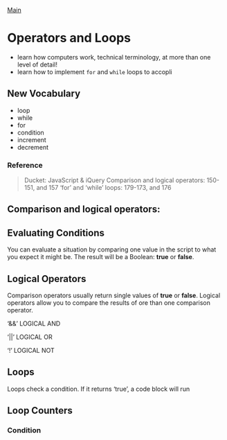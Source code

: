 [Main](https://amberfalbo.github.io/learning-journal/)

# Operators and Loops
- learn how computers work, technical terminology, at more than one level of detail!
- learn how to implement `for` and `while` loops to accopli


## New Vocabulary

- loop
- while
- for
- condition
- increment
- decrement
 
### Reference
>Ducket: JavaScript & iQuery
Comparison and logical operators: 150-151, and 157
‘for’ and ‘while’ loops: 179-173, and 176


## Comparison and logical operators:
## Evaluating Conditions
You can evaluate a situation by comparing one value in the script to what you expect it might be. The result will be a Boolean: **true** or **false**.


## Logical Operators
Comparison operators usually return single values of **true** or **false**. 
Logical operators allow you to compare the results of ore than one comparison operator.

‘&&’
LOGICAL AND

‘||’
LOGICAL OR

‘!’
LOGICAL NOT

## Loops
Loops check a condition. If it returns ‘true’, a code block will run


## Loop Counters
### Condition 